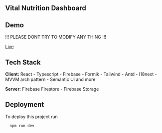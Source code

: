## Vital Nutrition Dashboard

## Demo

!!! PLEASE DONT TRY TO MODIFY ANY THING !!!

[Live](https://vital-nutrition-dashboard.vercel.app/)

## Tech Stack

**Client:** React - Typescript - Firebase - Formik - Tailwind - Antd - I18next - MVVM arch pattern - Semantic Ui and more

**Server:** Firebase Firestore - Firebase Storage

## Deployment

To deploy this project run

```bash
  npm run dev
```
